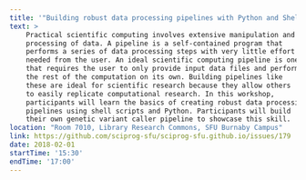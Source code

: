 ```yaml
---
title: '"Building robust data processing pipelines with Python and Shell Scripts" by Sean La'
text: >
    Practical scientific computing involves extensive manipulation and 
    processing of data. A pipeline is a self-contained program that 
    performs a series of data processing steps with very little effort 
    needed from the user. An ideal scientific computing pipeline is one 
    that requires the user to only provide input data files and performs 
    the rest of the computation on its own. Building pipelines like 
    these are ideal for scientific research because they allow others 
    to easily replicate computational research. In this workshop, 
    participants will learn the basics of creating robust data processing 
    pipelines using shell scripts and Python. Participants will build 
    their own genetic variant caller pipeline to showcase this skill.
location: "Room 7010, Library Research Commons, SFU Burnaby Campus"
link: https://github.com/sciprog-sfu/sciprog-sfu.github.io/issues/179
date: 2018-02-01
startTime: '15:30'
endTime: '17:00'
---
```


